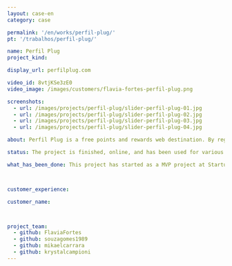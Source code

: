```yaml
---
layout: case-en
category: case

permalink: '/en/works/perfil-plug/'
pt: '/trabalhos/perfil-plug/'

name: Perfil Plug
project_kind:

display_url: perfilplug.com

video_id: 8vtjKSe3zE0
video_image: /images/customers/flavia-fortes-perfil-plug.png

screenshots:
  - url: /images/projects/perfil-plug/slider-perfil-plug-01.jpg
  - url: /images/projects/perfil-plug/slider-perfil-plug-02.jpg
  - url: /images/projects/perfil-plug/slider-perfil-plug-03.jpg
  - url: /images/projects/perfil-plug/slider-perfil-plug-04.jpg

about: Perfil Plug is a free points and rewards web destination. By registering, users win virtual currency that can be redeemed across popular local retailers.

status: The project is finished, online, and has been used for various users.

what_has_been_done: This project has started as a MVP project at Startup:DEV, and then continued development on HE:Help, so now it's finished. It's a good example of someone who launched his idea and chose to continue with us.



customer_experience:

customer_name:



project_team:
  - github: FlaviaFortes
  - github: souzagomes1989
  - github: mikaelcarrara
  - github: krystalcampioni
---
```

